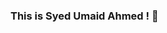 ### This is Syed Umaid Ahmed ! 👋

<!--
**SyedUmaidAhmed/SyedUmaidAhmed** is a ✨ _special_ ✨ repository because its `README.md` (this file) appears on your GitHub profile.

Here are some ideas to get you started:

- 🔭 I’m currently working on Computer Vision, Machine Learning & Artificial Intelligence.
- 🌱 I’m currently learning Business Intelligence and Data Sciences.
- 👯 I’m looking to collaborate on Research Projects & Publications.
- 🤔 I’m looking for help with learning new technologies.
- 💬 Ask me about Advanced Python & Machine Vision
- 📫 How to reach me: Twitter - @SyedUmaidAhmed4
- 😄 Pronouns: He/His
- ⚡ Fun fact: I spend time in learning and sharing about New Technologies.
